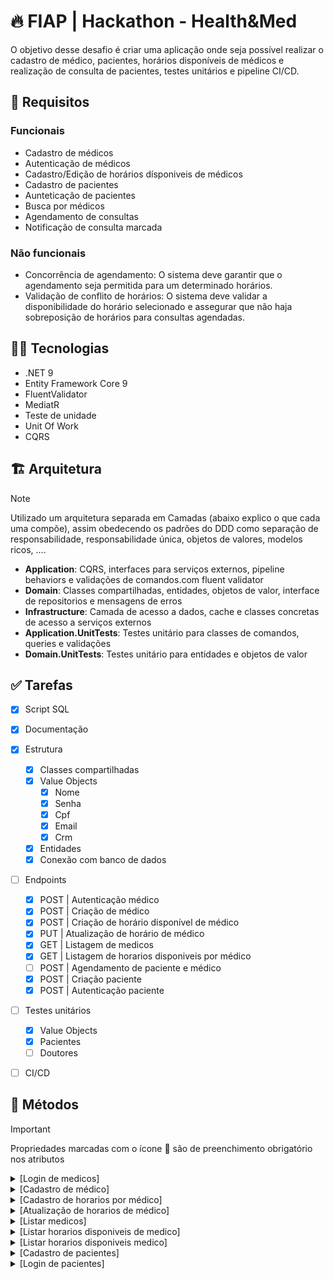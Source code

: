 # 🔥 FIAP | Hackathon - Health&Med

O objetivo desse desafio é criar uma aplicação onde seja possível realizar o cadastro de médico, pacientes, horários disponíveis de médicos e realização de consulta de pacientes, testes unitários e pipeline CI/CD.

## :stop_sign: Requisitos
### Funcionais
- Cadastro de médicos
- Autenticação de médicos
- Cadastro/Edição de horários dísponiveis de médicos
- Cadastro de pacientes
- Aunteticação de pacientes
- Busca por médicos
- Agendamento de consultas
- Notificação de consulta marcada
### Não funcionais
- Concorrência de agendamento: O sistema deve garantir que o agendamento seja permitida para um determinado horários.
- Validação de conflito de horários: O sistema deve validar a disponibilidade do horário selecionado e assegurar que não haja sobreposição de horários para consultas agendadas.

## :woman_technologist: Tecnologias
- .NET 9
- Entity Framework Core 9
- FluentValidator
- MediatR
- Teste de unidade
- Unit Of Work
- CQRS

## :building_construction: Arquitetura
> [!NOTE]
> Utilizado um arquitetura separada em Camadas (abaixo explico o que cada uma compõe), assim obedecendo os padrões do DDD como separação de responsabilidade, responsabilidade única, objetos de valores, modelos ricos, ....

- **Application**: CQRS, interfaces para serviços externos, pipeline behaviors e validações de comandos.com fluent validator
- **Domain**: Classes compartilhadas, entidades, objetos de valor, interface de repositorios e mensagens de erros
- **Infrastructure**: Camada de acesso a dados, cache e classes concretas de acesso a serviços externos
- **Application.UnitTests**: Testes unitário para classes de comandos, queries e validações
- **Domain.UnitTests**: Testes unitário para entidades e objetos de valor

<!--## :deciduous_tree: Projeto
 src
    |-- building blocks
    |   |-- Hackathon.HealthMed.Kernel
    |   |   |-- DomainObjects (Aggragate, Value objects compartilhados)
    |   |   |-- Shared (Result pattern)
    |   |-- Hacktahon.HealthMed.Api.Core
    |   |   |-- Identidade (Dados compartilhado de autenticação)
    |-- services
    |   |-- medicos
    |   |   |-- Hackathon.HealtMed.Medico.Api
    |   |   |   |-- Controllers
    |   |   |   |-- Configuration (DI)
    |   |   |-- Hackathon.HealtMed.Medico.Application
    |   |   |   |-- CQRS
    |   |   |   |-- Abstrações (Interfaces de serviços externos)
    |   |   |-- Hackathon.HealtMed.Medico.Domain (Entidades)
    |   |   |   |-- Entidadades
    |   |   |-- Hackathon.HealtMed.Medico.Infrastructure (Banco de dados, serviços externos e cache)
    |   |   |   |-- Data (Acesso a banco)
    |   |   |   |-- Repositorios
    |   |-- pacientes
    |   |   |-- Hackathon.HealthMed.Pacientes.Api (Controller, entidades, validações)
tests
    |--  -->

## :white_check_mark: Tarefas
- [x] Script SQL
- [x] Documentação
- [x] Estrutura
    - [x] Classes compartilhadas
    - [x] Value Objects
        - [x] Nome
        - [x] Senha
        - [x] Cpf
        - [x] Email
        - [x] Crm
    - [x] Entidades
    - [x] Conexão com banco de dados
- [ ] Endpoints
    - [x] POST | Autenticação médico
    - [x] POST | Criação de médico
    - [x] POST | Criação de horário disponível de médico
    - [x] PUT | Atualização de horário de médico
    - [x] GET | Listagem de medicos
    - [x] GET | Listagem de horarios disponiveis por médico
    - [ ] POST | Agendamento de paciente e médico
    - [x] POST | Criação paciente
    - [x] POST | Autenticação paciente
- [ ] Testes unitários
    - [x] Value Objects
    - [x] Pacientes
    - [ ] Doutores
- [ ] CI/CD
    

## :bookmark: Métodos
> [!IMPORTANT]
> Propriedades marcadas com o ícone :small_orange_diamond: são de preenchimento obrigatório nos atributos

<details>
    <summary>[Login de medicos]</summary>

```http
POST /api/v1/doctors/login
```

- #### Caso de sucesso
    - Será retornado um status code 200 com token


- #### Validação de dados
    - Caso o `email` informado não seja valido será retornado um BadRequest
    - Caso o `password` informado não seja valido será retornado um BadRequest

- #### Atributos
| Propriedade | Tipo | Obrigatório | Descrição | Exemplo válido | Exemplo inválido |
|----|----|----|----|----|----|
| Email | String | Sim | Deve ser informado um e-mail válido | teste@gmail.com | teste@gmail |
| Password | String | Sim | Deve ser informado no mínimo 8 chars, 1 letra maiúscula, 1 letra min´´uscula, 1 numero e 1 char especial | Teste@123 | Teste

- #### Exemplo Request
    - ##### Válido
    ```json
    {
        "email": "gabriel.porto@teste.com",
        "password": "Teste123*"
    }
    ```
    - ##### Response - Será retornado um Token
    ```
    "28eb0baa-e67a-4f64-86e1-cfa1326301c6"
    ```
    - ##### Validação - Password inválido
    ```json
    {
        "type": "https://tools.ietf.org/html/rfc7231#section-6.5.1",
        "title": "Password.Empty",
        "status": 400,
        "detail": "Password is empty"
    }
    ```
</details>
<details>
    <summary>[Cadastro de médico]</summary>

```http
POST /api/v1/doctors
```

- #### Caso de sucesso
    - Será retornado um status code 200 com o Id cadastrado do médico

- #### Caso de uso
    - Caso o `email` informado já esteja registrado será retornado um BadRequest
    - Caso o `cpf` informado já esteja registrado será retornado um BadRequest

- #### Validação de dados
    - Caso o `name` informado não seja valido será retornado um BadRequest
    - Caso o `email` informado não seja valido será retornado um BadRequest
    - Caso o `cpf` informado não seja valido será retornado um BadRequest
    - Caso o `crm` informado não seja valido será retornado um BadRequest

- #### Atributos
| Propriedade | Tipo | Obrigatório | Descrição | Exemplo válido | Exemplo inválido |
|----|----|----|----|----|----|
| Name | String | Sim | Deve ser informado o nome completo com apenas letras | Gabriel Teste | T3st#
| Email | String | Sim | Deve ser informado um e-mail válido | teste@gmail.com | teste@gmail |
| Cpf | String | Sim | Deve ser informado um cpf válido sem pontos e traço | 21644957051 | 216.449.570-51 |
| Crm | String | Sim | Só será permitido numeros, com número entre 6 e 7 | 1456214 | 154e45 |
| Password | String | Sim | Deve ser informado no mínimo 8 chars, 1 letra maiúscula, 1 letra min´´uscula, 1 numero e 1 char especial | Teste@123 | Teste

- #### Exemplo Request
    - ##### Válido
    ```json
    {
        "name": "Gabriel Porto",
        "email": "gabriel.porto@teste.com",
        "cpf": "21644957051",
        "crm": "1456214",
        "password": "Teste123*"
    }
    ```
    - ##### Response - Será retornado um Guid com o Id do médico
    ```
    "28eb0baa-e67a-4f64-86e1-cfa1326301c6"
    ```
     - ##### Caso de uso - crm já cadastrado
    ```json
    {
        "type": "https://tools.ietf.org/html/rfc7231#section-6.5.1",
        "title": "Médico.CrmJaCadastrado",
        "status": 400,
        "detail": " O crm '123456' iformado já está cadastrado"
    }
    ```
    - ##### Validação - Nome inválido
    ```json
    {
        "type": "https://tools.ietf.org/html/rfc7231#section-6.5.1",
        "title": "Nome.NomeIncompleto",
        "status": 400,
        "detail": "Informe o nome completo"
    }
    ```
</details>
<details>
    <summary>[Cadastro de horarios por médico]</summary>

```http
POST /api/v1/doctors/schedule
```

- #### Caso de sucesso
    - Será retornado um status code 200 com o Id do horario cadastrado

- #### Caso de uso
    - Caso o `Id` informado não esteja registrado será retornado um NotFound
    - Caso o `date` informado seja uma data menor que a atual, será retornado um BadRequest
    - Caso o `start` ou `end` informado entre em conflito com algum horário cadastrado, será retornado um Conflict
    - Caso o `start` seja maior que o `end` será retornado um BadRequest
    - Caso o `start` ou `end` seja uma data inválida será retornado um BadRequest

- #### Atributos
| Propriedade | Tipo | Obrigatório | Descrição | Exemplo válido | Exemplo inválido |
|----|----|----|----|----|----|
| DoctorId | Guid | Sim | Deve ser informado o Id do doutor | 273b548a-63bc-424f-bb6a-0f60052c0f7a | T3st#
| Date | DateOnly | Sim | Deve ser informado uma data válida | "2025-01-01" | "01-12-2029" |
| Start | TimeSpan | Sim | Deve ser informado um horário válido | "09:23" | "15" |
| End | TimeSpan | Sim | Deve ser informado um horário válido | "11:00" | "25" |

- #### Exemplo Request
    - ##### Válido
    ```json
    {
        "doctorId": "273b548a-63bc-424f-bb6a-0f60052c0f7a",
        "date": "2025-01-31",
        "start": "09:42",
        "end": "10:00"
    }
    ```
    - ##### Response - Será retornado um Guid com o Id do médico
    ```
    "28eb0baa-e67a-4f64-86e1-cfa1326301c6"
    ```
     - ##### Caso de uso - Doutor não encontrado
    ```json
    {
        "type": "https://tools.ietf.org/html/rfc7231#section-6.5.4",
        "title": "Doctor.NotFound",
        "status": 404,
        "detail": "Doctor not found",
        "traceId": "00-73e350dc2606f3a74e699e599ddcd1fa-cb54e2e1ccc57acd-00"
    }
    ```
    - ##### Caso de uso - Horario já cadastrado
    ```json
    {
        "type": "https://tools.ietf.org/html/rfc7231#section-6.5.8",
        "title": "DoctorSchedule.ScheduleIsNotFree",
        "status": 409,
        "detail": "Doctor schedule is not free.",
        "traceId": "00-3bc071319f22599bb89ade8d0544533a-fe9df2d0d7610588-00"
    }
    ```
</details>
<details>
    <summary>[Atualização de horarios de médico]</summary>

```http
PUT /api/v1/doctors/{doctorScheduleId}/schedule
```

- #### Caso de sucesso
    - Será retornado um status code 204

- #### Caso de uso
    - Caso o `DoctorScheduleId` informado não esteja registrado será retornado um NotFound
    - Caso o `date` informado seja uma data menor que a atual, será retornado um BadRequest
    - Caso o `start` ou `end` informado entre em conflito com algum horário cadastrado, será retornado um Conflict
    - Caso o `start` seja maior que o `end` será retornado um BadRequest
    - Caso o `start` ou `end` seja uma data inválida será retornado um BadRequest

- #### Atributos
| Propriedade | Tipo | Obrigatório | Descrição | Exemplo válido | Exemplo inválido |
|----|----|----|----|----|----|
| DoctorScheduleId | Guid | Sim | Deve ser informado o Id do agendamento | 273b548a-63bc-424f-bb6a-0f60052c0f7a | T3st#
| Date | DateOnly | Sim | Deve ser informado uma data válida | "2025-01-01" | "01-12-2029" |
| Start | TimeSpan | Sim | Deve ser informado um horário válido | "09:23" | "15" |
| End | TimeSpan | Sim | Deve ser informado um horário válido | "11:00" | "25" |

- #### Exemplo Request
    - ##### Válido
    ```json
    {
        "doctorScheduleId": "273b548a-63bc-424f-bb6a-0f60052c0f7a",
        "date": "2025-01-31",
        "start": "09:42",
        "end": "10:00"
    }
    ```
    - ##### Response - 204 NoContent
    ```
    ```
     - ##### Caso de uso - Doutor não encontrado
    ```json
    {
        "type": "https://tools.ietf.org/html/rfc7231#section-6.5.4",
        "title": "Doctor.NotFound",
        "status": 404,
        "detail": "Doctor not found",
        "traceId": "00-73e350dc2606f3a74e699e599ddcd1fa-cb54e2e1ccc57acd-00"
    }
    ```
    - ##### Caso de uso - Horario já cadastrado
    ```json
    {
        "type": "https://tools.ietf.org/html/rfc7231#section-6.5.8",
        "title": "DoctorSchedule.ScheduleIsNotFree",
        "status": 409,
        "detail": "Doctor schedule is not free.",
        "traceId": "00-3bc071319f22599bb89ade8d0544533a-fe9df2d0d7610588-00"
    }
    ```
</details>
<details>
    <summary>[Listar medicos]</summary>

```http
GET /api/v1/doctors?page=1
```

- #### Caso de sucesso
    - Será retornado uma objeto tipo PagedList com dados de paginação

- #### Query Parametros
| Propriedade | Tipo | Obrigatório | Descrição | Exemplo válido | Exemplo inválido |
|----|----|----|----|----|----|
| Page | Number | Sim | Deve ser informado a página posicionada | 2 | false |
| PageSize | Number | Sim | Deve ser informado a quantidade que se deseja obter por página | 10 | false |
| Search | String |Não | Pode ser informado o nome, email, cpf ou crm para filtro | João |  |


- #### Exemplo Response
    - ##### Listagem
    ```json
    {
        "page": 1,
        "pageSize": 10,
        "totalCount": 20,
        "hasNextPage": true,
        "hasPreviousPage": false,
        "items": [
            {
                "doctorId: ": "62db978f-9999-45c9-9304-2d12554bd038",
                "name": "Hugo Almeida",
                "email": "hugo.almeida@teste.com",
                "cpf": "21644957051",
                "crm": "1456214"
            },
            {
                "doctorId: ": "62db978f-9999-45c9-9304-2d12554bd038",
                "name": "Lucas Rocha",
                "email": "lucas.rocha@teste.com",
                "cpf": "21644957051",
                "crm": "1456214"
            }
        ]
    }
    ```
</details>
<details>
    <summary>[Listar horarios disponiveis de medico]</summary>

```http
GET /api/v1/doctors/{doctorId}/available-schedule
```

- #### Caso de sucesso
    - Será retornado uma lista com os horarios disponiveis do médico informado

- #### Caso de uso
    - Caso o `doctorId` informado não esteja cadastrado, será retornado um 404

- #### Query Parametros
| Propriedade | Tipo | Obrigatório | Descrição | Exemplo válido | Exemplo inválido |
|----|----|----|----|----|----|
| DoctorId | Guid | Sim | Deve ser informado o id do médico | "62db978f-9999-45c9-9304-2d12554bd038" | false |

- #### Exemplo Response
    - ##### Listagem
    ```json
    [
        {
            "doctorScheduleId: ": "62db978f-9999-45c9-9304-2d12554bd038",
            "date": "2025-01-31",
            "start": "09:42",
            "end": "10:00"
        },
        {
            "doctorScheduleId: ": "62db978f-9999-45c9-9304-2d12554bd038",
            "date": "2025-01-31",
            "start": "10:10",
            "end": "11:00"
        }
    ]
    ```
</details>
<details>
    <summary>[Listar horarios disponiveis medico]</summary>

```http
GET /api/v1/medicos/{medicoId}/horarios-disponiveis
```

- #### Caso de sucesso
    - Será retornado uma lista com os horarios disponiveis do médico

- #### Route Parametros
| Propriedade | Tipo | Obrigatório | Descrição | Exemplo válido | Exemplo inválido |
|----|----|----|----|----|----|
| MedicoId | Number | Sim | Deve ser informado o Id | 2 | false |


- #### Exemplo Response
    - ##### Listagem
    ```json
    [
        {
            "Data": "2025-01-01",
            "horario": "08:00"
        },
        {
            "Data": "2025-01-01",
            "horario": "09:00"
        },
        {
            "Data": "2025-01-01",
            "horario": "09:30"
        }
    ]
    ```
</details>
<details>
    <summary>[Cadastro de pacientes]</summary>

```http
POST /api/v1/patients
```

- #### Caso de sucesso
    - Será retornado um status code 200 com o Id cadastrado do paciente

- #### Caso de uso
    - Caso o `email` informado já esteja registrado será retornado um BadRequest
    - Caso o `cpf` informado já esteja registrado será retornado um BadRequest

- #### Validação de dados
    - Caso o `name` informado não seja valido será retornado um BadRequest
    - Caso o `email` informado não seja valido será retornado um BadRequest
    - Caso o `cpf` informado não seja valido será retornado um BadRequest
    - Caso o `password` informado não seja valido será retornado um BadRequest

- #### Atributos
| Propriedade | Tipo | Obrigatório | Descrição | Exemplo válido | Exemplo inválido |
|----|----|----|----|----|----|
| Name | String | Sim | Deve ser informado o nome completo com apenas letras | Gabriel Teste | T3st#
| Email | String | Sim | Deve ser informado um e-mail válido | teste@gmail.com | teste@gmail |
| Cpf | String | Sim | Deve ser informado um cpf válido sem pontos e traço | 21644957051 | 216.449.570-51 |
| Passoword | String | Sim | Deve ser informado no mínimo 8 chars, 1 letra maiúscula, 1 letra min´´uscula, 1 numero e 1 char especial | Teste@123 | Teste

- #### Exemplo Request
    - ##### Válido
    ```json
    {
        "name": "Gabriel Porto",
        "email": "gabriel.porto@teste.com",
        "cpf": "21644957051",
        "password": "Teste123*"
    }
    ```
    - ##### Response - Será retornado um Guid com o Id do paciente
    ```
    "28eb0baa-e67a-4f64-86e1-cfa1326301c6"
    ```
     - ##### Caso de uso - email já cadastrado
    ```json
    {
        "type": "https://tools.ietf.org/html/rfc7231#section-6.5.1",
        "title": "Paciente.EmailJaCadastrado",
        "status": 400,
        "detail": "O email 'teste@exemplo.com' informado já está cadastrado"
    }
    ```
    - ##### Validação - Nome inválido
    ```json
    {
        "type": "https://tools.ietf.org/html/rfc7231#section-6.5.1",
        "title": "Nome.NomeIncompleto",
        "status": 400,
        "detail": "Informe o nome completo"
    }
    ```
</details>
<details>
    <summary>[Login de pacientes]</summary>

```http
POST /api/v1/patients/login
```

- #### Caso de sucesso
    - Será retornado um status code 200 com token


- #### Validação de dados
    - Caso o `email` informado não seja valido será retornado um BadRequest
    - Caso o `password` informado não seja valido será retornado um BadRequest

- #### Atributos
| Propriedade | Tipo | Obrigatório | Descrição | Exemplo válido | Exemplo inválido |
|----|----|----|----|----|----|
| Email | String | Sim | Deve ser informado um e-mail válido | teste@gmail.com | teste@gmail |
| Password | String | Sim | Deve ser informado no mínimo 8 chars, 1 letra maiúscula, 1 letra min´´uscula, 1 numero e 1 char especial | Teste@123 | Teste

- #### Exemplo Request
    - ##### Válido
    ```json
    {
        "email": "gabriel.porto@teste.com",
        "password": "Teste123*"
    }
    ```
    - ##### Response - Será retornado um Token
    ```
    "28eb0baa-e67a-4f64-86e1-cfa1326301c6"
    ```
    - ##### Validação - Password inválido
    ```json
    {
        "type": "https://tools.ietf.org/html/rfc7231#section-6.5.1",
        "title": "Password.Empty",
        "status": 400,
        "detail": "Password is empty"
    }
    ```
</details>